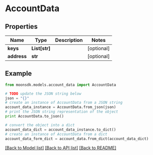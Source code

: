 # AccountData


## Properties

Name | Type | Description | Notes
------------ | ------------- | ------------- | -------------
**keys** | **List[str]** |  | [optional] 
**address** | **str** |  | [optional] 

## Example

```python
from moonsdk.models.account_data import AccountData

# TODO update the JSON string below
json = "{}"
# create an instance of AccountData from a JSON string
account_data_instance = AccountData.from_json(json)
# print the JSON string representation of the object
print AccountData.to_json()

# convert the object into a dict
account_data_dict = account_data_instance.to_dict()
# create an instance of AccountData from a dict
account_data_form_dict = account_data.from_dict(account_data_dict)
```
[[Back to Model list]](../README.md#documentation-for-models) [[Back to API list]](../README.md#documentation-for-api-endpoints) [[Back to README]](../README.md)


